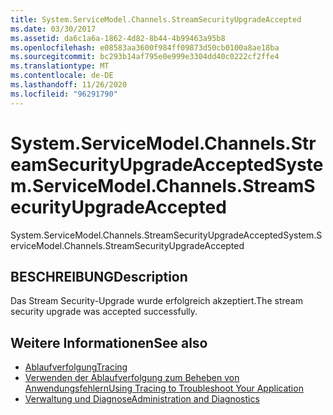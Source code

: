 ```yaml
---
title: System.ServiceModel.Channels.StreamSecurityUpgradeAccepted
ms.date: 03/30/2017
ms.assetid: da6c1a6a-1862-4d82-8b44-4b99463a95b8
ms.openlocfilehash: e08583aa3600f984ff09873d50cb0100a8ae18ba
ms.sourcegitcommit: bc293b14af795e0e999e3304dd40c0222cf2ffe4
ms.translationtype: MT
ms.contentlocale: de-DE
ms.lasthandoff: 11/26/2020
ms.locfileid: "96291790"
---
```

# <a name="systemservicemodelchannelsstreamsecurityupgradeaccepted"></a><span data-ttu-id="805db-102">System.ServiceModel.Channels.StreamSecurityUpgradeAccepted</span><span class="sxs-lookup"><span data-stu-id="805db-102">System.ServiceModel.Channels.StreamSecurityUpgradeAccepted</span></span>

<span data-ttu-id="805db-103">System.ServiceModel.Channels.StreamSecurityUpgradeAccepted</span><span class="sxs-lookup"><span data-stu-id="805db-103">System.ServiceModel.Channels.StreamSecurityUpgradeAccepted</span></span>  
  
## <a name="description"></a><span data-ttu-id="805db-104">BESCHREIBUNG</span><span class="sxs-lookup"><span data-stu-id="805db-104">Description</span></span>  

 <span data-ttu-id="805db-105">Das Stream Security-Upgrade wurde erfolgreich akzeptiert.</span><span class="sxs-lookup"><span data-stu-id="805db-105">The stream security upgrade was accepted successfully.</span></span>  
  
## <a name="see-also"></a><span data-ttu-id="805db-106">Weitere Informationen</span><span class="sxs-lookup"><span data-stu-id="805db-106">See also</span></span>

- [<span data-ttu-id="805db-107">Ablaufverfolgung</span><span class="sxs-lookup"><span data-stu-id="805db-107">Tracing</span></span>](index.md)
- [<span data-ttu-id="805db-108">Verwenden der Ablaufverfolgung zum Beheben von Anwendungsfehlern</span><span class="sxs-lookup"><span data-stu-id="805db-108">Using Tracing to Troubleshoot Your Application</span></span>](using-tracing-to-troubleshoot-your-application.md)
- [<span data-ttu-id="805db-109">Verwaltung und Diagnose</span><span class="sxs-lookup"><span data-stu-id="805db-109">Administration and Diagnostics</span></span>](../index.md)
